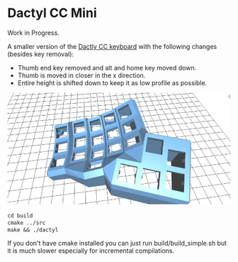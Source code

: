 # Dactyl CC Mini

Work in Progress.

A smaller version of the [Dactly CC keyboard](https://github.com/mjohns/dactyl-cc) with the following changes (besides key removal):

* Thumb end key removed and alt and home key moved down.
* Thumb is moved in closer in the x direction.
* Entire height is shifted down to keep it as low profile as possible.

![image](mini.png)

```
cd build
cmake ../src
make && ./dactyl
```

If you don't have cmake installed you can just run build/build_simple.sh but it is much slower especially for incremental compilations.
